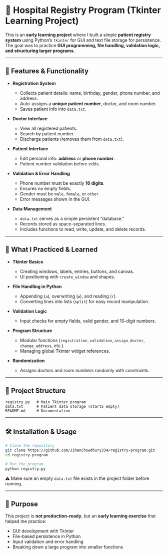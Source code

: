 # 🏥 Hospital Registry Program (Tkinter Learning Project)

This is an **early learning project** where I built a simple **patient registry system** using Python’s `tkinter` for GUI and text file storage for persistence.  
The goal was to practice **GUI programming, file handling, validation logic, and structuring larger programs**.

---

## 🚀 Features & Functionality
- **Registration System**
  - Collects patient details: name, birthday, gender, phone number, and address.  
  - Auto-assigns a **unique patient number**, doctor, and room number.  
  - Saves patient info into `data.txt`.  

- **Doctor Interface**
  - View all registered patients.  
  - Search by patient number.  
  - Discharge patients (removes them from `data.txt`).  

- **Patient Interface**
  - Edit personal info: **address** or **phone number**.  
  - Patient number validation before edits.  

- **Validation & Error Handling**
  - Phone number must be exactly **10 digits**.  
  - Ensures no empty fields.  
  - Gender must be `male`, `female`, or `other`.  
  - Error messages shown in the GUI.  

- **Data Management**
  - `data.txt` serves as a simple persistent “database.”  
  - Records stored as space-separated lines.  
  - Includes functions to read, write, update, and delete records.  

---

## 🧠 What I Practiced & Learned
- **Tkinter Basics**
  - Creating windows, labels, entries, buttons, and canvas.  
  - UI positioning with `create_window` and shapes.  

- **File Handling in Python**
  - Appending (`a`), overwriting (`w`), and reading (`r`).  
  - Converting lines into lists (`split`) for easy record manipulation.  

- **Validation Logic**
  - Input checks for empty fields, valid gender, and 10-digit numbers.  

- **Program Structure**
  - Modular functions (`registration_validation`, `assign_doctor`, `change_address`, etc.).  
  - Managing global Tkinter widget references.  

- **Randomization**
  - Assigns doctors and room numbers randomly with constraints.  

---

## 📂 Project Structure
```
registry.py   # Main Tkinter program
data.txt      # Patient data storage (starts empty)
README.md     # Documentation
```

---

## 🛠️ Installation & Usage
```bash
# Clone the repository
git clone https://github.com/JihanChowdhury334/registry-program.git
cd registry-program

# Run the program
python registry.py
```

⚠️ Make sure an empty `data.txt` file exists in the project folder before running.

---

## 🎯 Purpose
This project is **not production-ready**, but an **early learning exercise** that helped me practice:
- GUI development with Tkinter  
- File-based persistence in Python  
- Input validation and error handling  
- Breaking down a large program into smaller functions  
